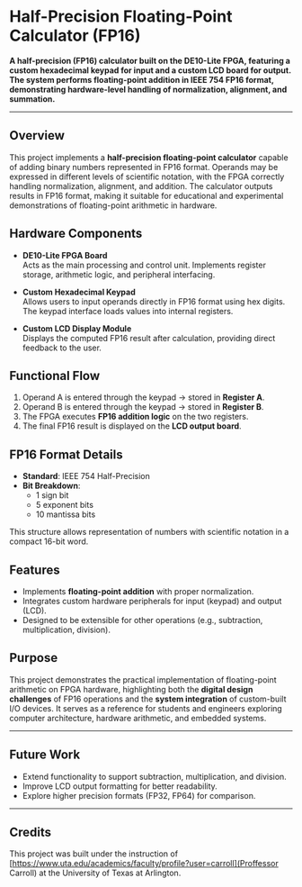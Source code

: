# Half-Precision Floating-Point Calculator (FP16)

**A half-precision (FP16) calculator built on the DE10-Lite FPGA, featuring a custom hexadecimal keypad for input and a custom LCD board for output. The system performs floating-point addition in IEEE 754 FP16 format, demonstrating hardware-level handling of normalization, alignment, and summation.**

---

## Overview
This project implements a **half-precision floating-point calculator** capable of adding binary numbers represented in FP16 format. Operands may be expressed in different levels of scientific notation, with the FPGA correctly handling normalization, alignment, and addition. The calculator outputs results in FP16 format, making it suitable for educational and experimental demonstrations of floating-point arithmetic in hardware.

## Hardware Components
- **DE10-Lite FPGA Board**  
  Acts as the main processing and control unit. Implements register storage, arithmetic logic, and peripheral interfacing.

- **Custom Hexadecimal Keypad**  
  Allows users to input operands directly in FP16 format using hex digits. The keypad interface loads values into internal registers.

- **Custom LCD Display Module**  
  Displays the computed FP16 result after calculation, providing direct feedback to the user.

## Functional Flow
1. Operand A is entered through the keypad → stored in **Register A**.  
2. Operand B is entered through the keypad → stored in **Register B**.  
3. The FPGA executes **FP16 addition logic** on the two registers.  
4. The final FP16 result is displayed on the **LCD output board**.  

## FP16 Format Details
- **Standard**: IEEE 754 Half-Precision  
- **Bit Breakdown**:  
  - 1 sign bit  
  - 5 exponent bits  
  - 10 mantissa bits  

This structure allows representation of numbers with scientific notation in a compact 16-bit word.

## Features
- Implements **floating-point addition** with proper normalization.  
- Integrates custom hardware peripherals for input (keypad) and output (LCD).  
- Designed to be extensible for other operations (e.g., subtraction, multiplication, division).  

## Purpose
This project demonstrates the practical implementation of floating-point arithmetic on FPGA hardware, highlighting both the **digital design challenges** of FP16 operations and the **system integration** of custom-built I/O devices. It serves as a reference for students and engineers exploring computer architecture, hardware arithmetic, and embedded systems.

---

## Future Work
- Extend functionality to support subtraction, multiplication, and division.  
- Improve LCD output formatting for better readability.  
- Explore higher precision formats (FP32, FP64) for comparison.  

---

## Credits
This project was built under the instruction of [https://www.uta.edu/academics/faculty/profile?user=carroll](Proffessor Carroll) at the University of Texas at Arlington.

